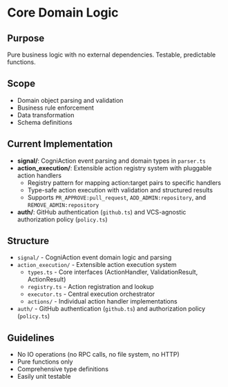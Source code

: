 # Core Domain Logic

## Purpose
Pure business logic with no external dependencies. Testable, predictable functions.

## Scope
- Domain object parsing and validation
- Business rule enforcement
- Data transformation
- Schema definitions

## Current Implementation
- **signal/**: CogniAction event parsing and domain types in `parser.ts`
- **action_execution/**: Extensible action registry system with pluggable action handlers
  - Registry pattern for mapping action:target pairs to specific handlers
  - Type-safe action execution with validation and structured results
  - Supports `PR_APPROVE:pull_request`, `ADD_ADMIN:repository`, and `REMOVE_ADMIN:repository`
- **auth/**: GitHub authentication (`github.ts`) and VCS-agnostic authorization policy (`policy.ts`)

## Structure
- `signal/` - CogniAction event domain logic and parsing
- `action_execution/` - Extensible action execution system
  - `types.ts` - Core interfaces (ActionHandler, ValidationResult, ActionResult)
  - `registry.ts` - Action registration and lookup
  - `executor.ts` - Central execution orchestrator
  - `actions/` - Individual action handler implementations
- `auth/` - GitHub authentication (`github.ts`) and authorization policy (`policy.ts`)

## Guidelines
- No IO operations (no RPC calls, no file system, no HTTP)
- Pure functions only
- Comprehensive type definitions
- Easily unit testable